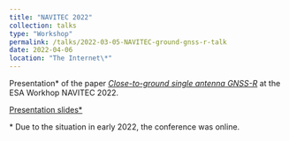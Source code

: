 ```yaml
---
title: "NAVITEC 2022"
collection: talks
type: "Workshop"
permalink: /talks/2022-03-05-NAVITEC-ground-gnss-r-talk
date: 2022-04-06
location: "The Internet\*"
---
```


Presentation\* of the paper [*Close-to-ground single antenna GNSS-R*](/publication/2022-04-05-NAVITEC-ground-gnss-r) at the ESA Workhop NAVITEC 2022.

[Presentation slides\*](http://clubeigt.github.io/files/2022_NAVITEC_ground_gnss_r_presentation.pdf)

\* Due to the situation in early 2022, the conference was online.